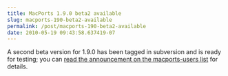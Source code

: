 ```yaml
---
title: MacPorts 1.9.0 beta2 available
slug: macports-190-beta2-available
permalink: /post/macports-190-beta2-available
date: 2010-05-19 09:43:58.637419-07
---
```


A second beta version for 1.9.0 has been tagged in subversion and is ready for testing; you can [read the announcement on the macports-users list](https://lists.macosforge.org/pipermail/macports-users/2010-May/020206.html) for details.

